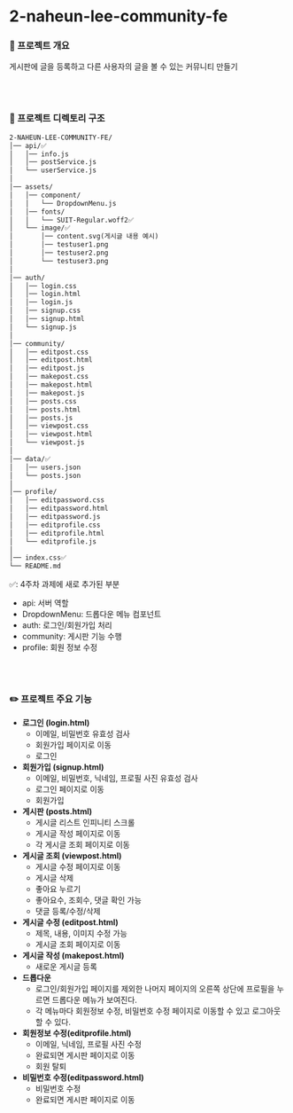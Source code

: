 # 2-naheun-lee-community-fe
### 📌 프로젝트 개요


게시판에 글을 등록하고 다른 사용자의 글을 볼 수 있는 커뮤니티 만들기  

<br/> 
<br/> 

### 📁 프로젝트 디렉토리 구조


```html
2-NAHEUN-LEE-COMMUNITY-FE/
│── api/✅
│   │── info.js
│   │── postService.js
│   └── userService.js
│
│── assets/
│   │── component/
│   │   └── DropdownMenu.js
│   │── fonts/
│   │   └── SUIT-Regular.woff2✅
│   └── image/✅
│       │── content.svg(게시글 내용 예시)
│       │── testuser1.png
│       │── testuser2.png
│       └── testuser3.png
│
│── auth/
│   │── login.css
│   │── login.html
│   │── login.js
│   │── signup.css
│   │── signup.html
│   └── signup.js
│
│── community/
│   │── editpost.css
│   │── editpost.html
│   │── editpost.js
│   │── makepost.css
│   │── makepost.html
│   │── makepost.js
│   │── posts.css
│   │── posts.html
│   │── posts.js
│   │── viewpost.css
│   │── viewpost.html
│   └── viewpost.js
│
│── data/✅
│   │── users.json
│   └── posts.json
│
│── profile/  
│   │── editpassword.css
│   │── editpassword.html
│   │── editpassword.js
│   │── editprofile.css
│   │── editprofile.html
│   └── editprofile.js
│
│── index.css✅
└── README.md
```
✅: 4주차 과제에 새로 추가된 부분

- api: 서버 역할
- DropdownMenu: 드롭다운 메뉴 컴포넌트
- auth: 로그인/회원가입 처리
- community: 게시판 기능 수행
- profile: 회원 정보 수정  

<br/> 
<br/> 

### ✏️ 프로젝트 주요 기능


- **로그인 (login.html)**
    - 이메일, 비밀번호 유효성 검사
    - 회원가입 페이지로 이동
    - 로그인
- **회원가입 (signup.html)**
    - 이메일, 비밀번호, 닉네임, 프로필 사진 유효성 검사
    - 로그인 페이지로 이동
    - 회원가입
- **게시판 (posts.html)**
    - 게시글 리스트 인피니티 스크롤
    - 게시글 작성 페이지로 이동
    - 각 게시글 조회 페이지로 이동
- **게시글 조회 (viewpost.html)**
    - 게시글 수정 페이지로 이동
    - 게시글 삭제
    - 좋아요 누르기
    - 좋아요수, 조회수, 댓글 확인 가능
    - 댓글 등록/수정/삭제
- **게시글 수정 (editpost.html)**
    - 제목, 내용, 이미지 수정 가능
    - 게시글 조회 페이지로 이동
- **게시글 작성 (makepost.html)**
    - 새로운 게시글 등록
- **드롭다운**
    - 로그인/회원가입 페이지를 제외한 나머지 페이지의 오른쪽 상단에 프로필을 누르면 드롭다운 메뉴가 보여진다.
    - 각 메뉴마다 회원정보 수정, 비밀번호 수정 페이지로 이동할 수 있고 로그아웃 할 수 있다.
- **회원정보 수정(editprofile.html)**
    - 이메일, 닉네임, 프로필 사진 수정
    - 완료되면 게시판 페이지로 이동
    - 회원 탈퇴
- **비밀번호 수정(editpassword.html)**
    - 비밀번호 수정
    - 완료되면 게시판 페이지로 이동